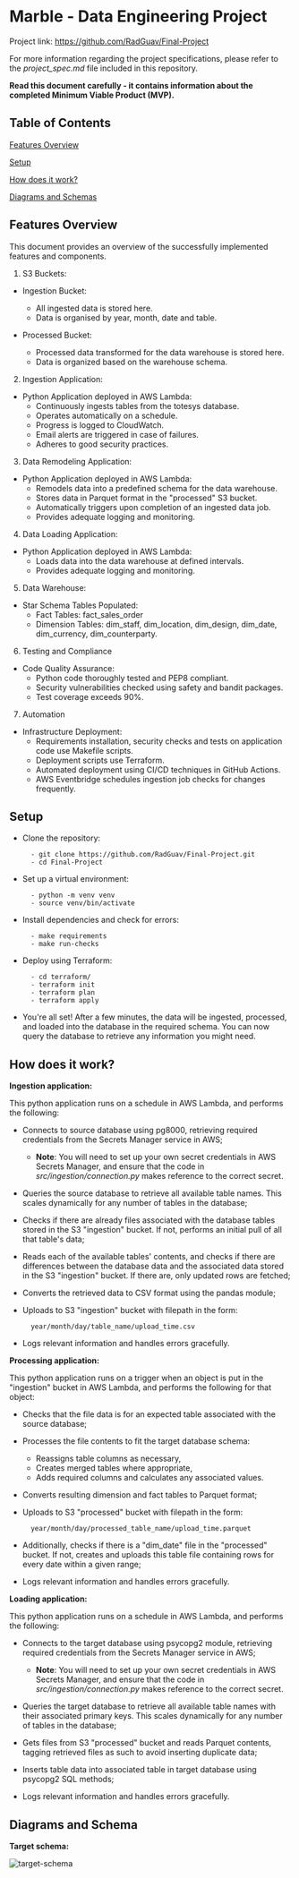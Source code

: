 # Marble - Data Engineering Project #
Project link: https://github.com/RadGuav/Final-Project

For more information regarding the project specifications, please refer to the _project_spec.md_ file included in this repository.

**Read this document carefully - it contains information about the completed Minimum Viable Product (MVP).**

## Table of Contents

[Features Overview](#features-overview)

[Setup](#setup)

[How does it work?](#how-does-it-work)

[Diagrams and Schemas](#diagrams-and-schemas)

## Features Overview <a name="features-overview"></a>

This document provides an overview of the successfully implemented features and components.

1. S3 Buckets:
- Ingestion Bucket:
    - All ingested data is stored here.
    - Data is organised by year, month, date and table.

- Processed Bucket:
    - Processed data transformed for the data warehouse is stored here.
    - Data is organized based on the warehouse schema.

2. Ingestion Application:
- Python Application deployed in AWS Lambda:
    - Continuously ingests tables from the totesys database.
    - Operates automatically on a schedule.
    - Progress is logged to CloudWatch.
    - Email alerts are triggered in case of failures.
    - Adheres to good security practices.

3. Data Remodeling Application:
- Python Application deployed in AWS Lambda:
    - Remodels data into a predefined schema for the data warehouse.
    - Stores data in Parquet format in the "processed" S3 bucket.
    - Automatically triggers upon completion of an ingested data job.
    - Provides adequate logging and monitoring.

4. Data Loading Application:
- Python Application deployed in AWS Lambda:
    - Loads data into the data warehouse at defined intervals.
    - Provides adequate logging and monitoring.

5. Data Warehouse:
- Star Schema Tables Populated:
    - Fact Tables: fact_sales_order
    - Dimension Tables: dim_staff, dim_location, dim_design, dim_date, dim_currency, dim_counterparty.

6. Testing and Compliance
- Code Quality Assurance:
    - Python code thoroughly tested and PEP8 compliant.
    - Security vulnerabilities checked using safety and bandit packages.
    - Test coverage exceeds 90%.

7. Automation
- Infrastructure Deployment:
    - Requirements installation, security checks and tests on application code use Makefile scripts.
    - Deployment scripts use Terraform.
    - Automated deployment using CI/CD techniques in GitHub Actions.
    - AWS Eventbridge schedules ingestion job checks for changes frequently.


## Setup <a name="setup"></a>

- Clone the repository:

        - git clone https://github.com/RadGuav/Final-Project.git
        - cd Final-Project

- Set up a virtual environment:

        - python -m venv venv
        - source venv/bin/activate

- Install dependencies and check for errors:

        - make requirements
        - make run-checks

- Deploy using Terraform:

        - cd terraform/
        - terraform init
        - terraform plan
        - terraform apply

- You're all set! After a few minutes, the data will be ingested, processed, and loaded into the database in the required schema. You can now query the database to retrieve any information you might need.

## How does it work? <a name="how-does-it-work"></a>

__Ingestion application:__

This python application runs on a schedule in AWS Lambda, and performs the following:

- Connects to source database using pg8000, retrieving required credentials from the Secrets Manager service in AWS;

    - __Note__: You will need to set up your own secret credentials in AWS Secrets Manager, and ensure that the code in _src/ingestion/connection.py_ makes reference to the correct secret.

- Queries the source database to retrieve all available table names. This scales dynamically for any number of tables in the database;

- Checks if there are already files associated with the database tables stored in the S3 "ingestion" bucket. If not, performs an initial pull of all that table's data;

- Reads each of the available tables' contents, and checks if there are differences between the database data and the associated data stored in the S3 "ingestion" bucket. If there are, only updated rows are fetched;

- Converts the retrieved data to CSV format using the pandas module;

- Uploads to S3 "ingestion" bucket with filepath in the form:

        year/month/day/table_name/upload_time.csv

- Logs relevant information and handles errors gracefully.

__Processing application:__

This python application runs on a trigger when an object is put in the "ingestion" bucket in AWS Lambda, and performs the following for that object:

- Checks that the file data is for an expected table associated with the source database;

- Processes the file contents to fit the target database schema:
    - Reassigns table columns as necessary,
    - Creates merged tables where appropriate,
    - Adds required columns and calculates any associated values.

- Converts resulting dimension and fact tables to Parquet format;

- Uploads to S3 "processed" bucket with filepath in the form:

        year/month/day/processed_table_name/upload_time.parquet

- Additionally, checks if there is a "dim_date" file in the "processed" bucket. If not, creates and uploads this table file containing rows for every date within a given range;

- Logs relevant information and handles errors gracefully.

__Loading application:__

This python application runs on a schedule in AWS Lambda, and performs the following:

- Connects to the target database using psycopg2 module, retrieving required credentials from the Secrets Manager service in AWS;

    - __Note__: You will need to set up your own secret credentials in AWS Secrets Manager, and ensure that the code in _src/ingestion/connection.py_ makes reference to the correct secret.

- Queries the target database to retrieve all available table names with their associated primary keys. This scales dynamically for any number of tables in the database;

- Gets files from S3 "processed" bucket and reads Parquet contents, tagging retrieved files as such to avoid inserting duplicate data;

- Inserts table data into associated table in target database using psycopg2 SQL methods;

- Logs relevant information and handles errors gracefully.

## Diagrams and Schema <a name="diagrams-and-schemas"></a>

__Target schema:__

![target-schema](./diagrams/target_schema.png)